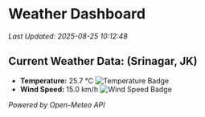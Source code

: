 
# Weather Dashboard

_Last Updated: 2025-08-25 10:12:48_

## Current Weather Data: (Srinagar, JK)
- **Temperature:** 25.7 °C ![Temperature Badge](https://img.shields.io/badge/Temperature-Medium%20Temp-green)
- **Wind Speed:** 15.0 km/h ![Wind Speed Badge](https://img.shields.io/badge/Wind%20Speed-Light%20Wind-blue)

*Powered by Open-Meteo API*
